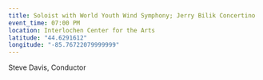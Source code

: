 ```yaml
---
title: Soloist with World Youth Wind Symphony; Jerry Bilik Concertino
event_time: 07:00 PM
location: Interlochen Center for the Arts
latitude: "44.6291612"
longitude: "-85.76722079999999"
---
```

Steve Davis, Conductor